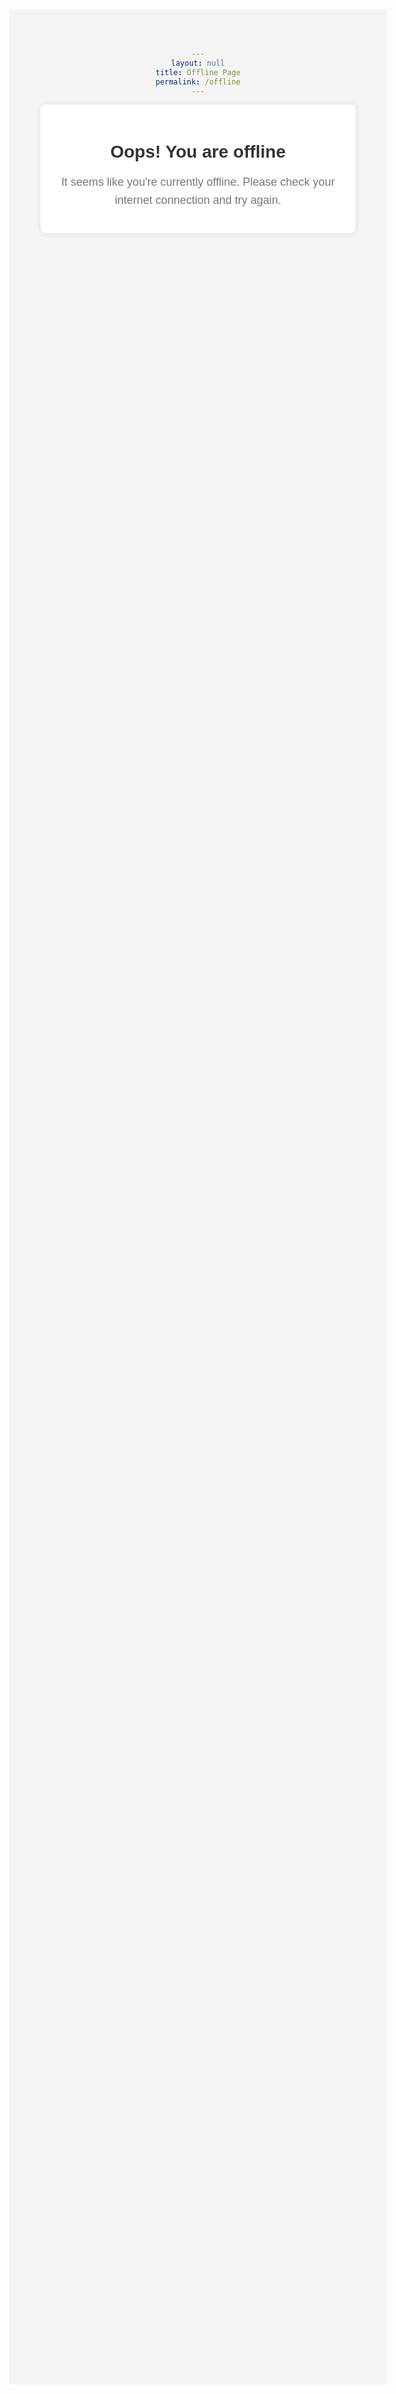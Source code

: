 ```yaml
---
layout: null
title: Offline Page
permalink: /offline
---
```


<!DOCTYPE html>
<html lang="en">
<head>
  <meta charset="UTF-8">
  <meta name="viewport" content="width=device-width, initial-scale=1.0">
  <title>Offline Page</title>
  <style>
    body {
      font-family: 'Arial', sans-serif;
      background-color: #f4f4f4;
      color: #333;
      text-align: center;
      margin: 100px auto;
    }

    h1 {
      color: #d9534f;
    }

    p {
      font-size: 18px;
      line-height: 1.6;
      color: #777;
    }

    .container {
      max-width: 600px;
      margin: 0 auto;
      padding: 20px;
      background-color: #fff;
      box-shadow: 0 0 10px rgba(0, 0, 0, 0.1);
      border-radius: 8px;
    }
  </style>
</head>
<body>
  <div class="container">
    <h1>Oops! You are offline</h1>
    <p>
      It seems like you're currently offline. Please check your internet connection and try again.
    </p>
  </div>
</body>
</html>

